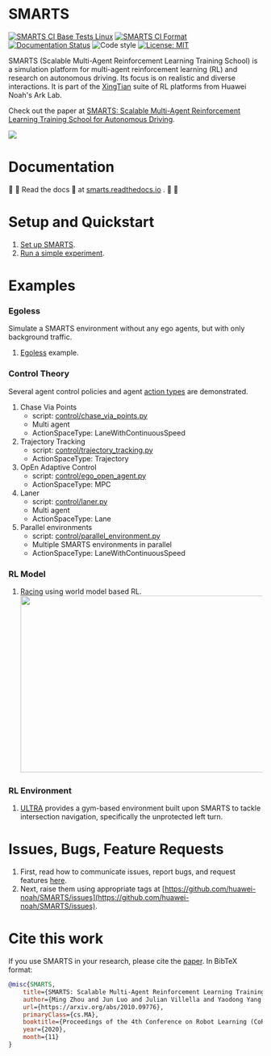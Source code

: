 # SMARTS
[![SMARTS CI Base Tests Linux](https://github.com/huawei-noah/SMARTS/actions/workflows/ci-base-tests-linux.yml/badge.svg?branch=master)](https://github.com/huawei-noah/SMARTS/actions/workflows/ci-base-tests-linux.yml?query=branch%3Amaster) 
[![SMARTS CI Format](https://github.com/huawei-noah/SMARTS/actions/workflows/ci-format.yml/badge.svg?branch=master)](https://github.com/huawei-noah/SMARTS/actions/workflows/ci-format.yml?query=branch%3Amaster)
[![Documentation Status](https://readthedocs.org/projects/smarts/badge/?version=latest)](https://smarts.readthedocs.io/en/latest/?badge=latest)
![Code style](https://img.shields.io/badge/code%20style-black-000000.svg) 
[![License: MIT](https://img.shields.io/badge/License-MIT-yellow.svg)](https://opensource.org/licenses/MIT)

SMARTS (Scalable Multi-Agent Reinforcement Learning Training School) is a simulation platform for multi-agent reinforcement learning (RL) and research on autonomous driving. Its focus is on realistic and diverse interactions. It is part of the [XingTian](https://github.com/huawei-noah/xingtian/) suite of RL platforms from Huawei Noah's Ark Lab.

Check out the paper at [SMARTS: Scalable Multi-Agent Reinforcement Learning Training School for Autonomous Driving](https://arxiv.org/abs/2010.09776).

![](docs/_static/smarts_envision.gif)

# Documentation
:rotating_light: :bell: Read the docs :notebook_with_decorative_cover: at [smarts.readthedocs.io](https://smarts.readthedocs.io/) . :bell: :rotating_light:

# Setup and Quickstart
1. [Set up SMARTS](https://smarts.readthedocs.io/en/latest/setup.html).
2. [Run a simple experiment](https://smarts.readthedocs.io/en/latest/quickstart.html).

# Examples 
### Egoless
Simulate a SMARTS environment without any ego agents, but with only background traffic.
1. [Egoless](examples/egoless.py) example.

### Control Theory
Several agent control policies and agent [action types](smarts/core/controllers/__init__.py) are demonstrated.

1. Chase Via Points
   + script: [control/chase_via_points.py](examples/control/chase_via_points.py)
   + Multi agent
   + ActionSpaceType: LaneWithContinuousSpeed
1. Trajectory Tracking
   + script: [control/trajectory_tracking.py](examples/control/trajectory_tracking.py)
   + ActionSpaceType: Trajectory
1. OpEn Adaptive Control
   + script: [control/ego_open_agent.py](examples/control/ego_open_agent.py)
   + ActionSpaceType: MPC
1. Laner
   + script: [control/laner.py](examples/control/laner.py)
   + Multi agent
   + ActionSpaceType: Lane
1. Parallel environments
   + script: [control/parallel_environment.py](examples/control/parallel_environment.py)
   + Multiple SMARTS environments in parallel
   + ActionSpaceType: LaneWithContinuousSpeed

### RL Model
1. [Racing](examples/rl/racing) using world model based RL.
    <img src="examples/rl/racing/docs/_static/racing.gif" height="350" width="600"/>

### RL Environment
1. [ULTRA](https://github.com/smarts-project/smarts-project.rl/blob/master/ultra) provides a gym-based environment built upon SMARTS to tackle intersection navigation, specifically the unprotected left turn.

# Issues, Bugs, Feature Requests 
1. First, read how to communicate issues, report bugs, and request features [here](./docs/resources/contributing.rst#communication).
1. Next, raise them using appropriate tags at [https://github.com/huawei-noah/SMARTS/issues](https://github.com/huawei-noah/SMARTS/issues).

# Cite this work
If you use SMARTS in your research, please cite the [paper](https://arxiv.org/abs/2010.09776). In BibTeX format:

```bibtex
@misc{SMARTS,
    title={SMARTS: Scalable Multi-Agent Reinforcement Learning Training School for Autonomous Driving},
    author={Ming Zhou and Jun Luo and Julian Villella and Yaodong Yang and David Rusu and Jiayu Miao and Weinan Zhang and Montgomery Alban and Iman Fadakar and Zheng Chen and Aurora Chongxi Huang and Ying Wen and Kimia Hassanzadeh and Daniel Graves and Dong Chen and Zhengbang Zhu and Nhat Nguyen and Mohamed Elsayed and Kun Shao and Sanjeevan Ahilan and Baokuan Zhang and Jiannan Wu and Zhengang Fu and Kasra Rezaee and Peyman Yadmellat and Mohsen Rohani and Nicolas Perez Nieves and Yihan Ni and Seyedershad Banijamali and Alexander Cowen Rivers and Zheng Tian and Daniel Palenicek and Haitham bou Ammar and Hongbo Zhang and Wulong Liu and Jianye Hao and Jun Wang},
    url={https://arxiv.org/abs/2010.09776},
    primaryClass={cs.MA},
    booktitle={Proceedings of the 4th Conference on Robot Learning (CoRL)},
    year={2020},
    month={11}
}
```
